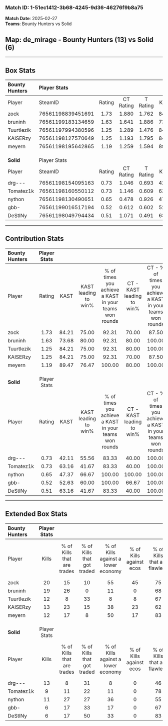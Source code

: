 ### Match ID: 1-51ec1412-3b68-4245-9d36-46276f9b8a75  
**Match Date**: 2025-02-27  
**Teams**: Bounty Hunters vs Solid  

## **Map**: de_mirage - Bounty Hunters (13) vs Solid (6)  
---  

## Box Stats  

| **Bounty Hunters** | Player Stats      |        |           |          |       |       |       |         |        |      |     |
| :- | :- | :-: | :-: | :-: | :-: | :-: | :-: | :-: | :-: | :-: | :-: |
| Player             | SteamID           | Rating | CT Rating | T Rating | KAST  |  ADR  | Kills | Assists | Deaths | K/D  | HS% |
| zock               | 76561198839451691 |  1.73  |   1.880   |  1.762   | 84.21 | 105.2 |  20   |    6    |   8    | 2.50 | 45  |
| bruninh            | 76561199183134659 |  1.63  |   1.641   |  1.886   | 73.68 | 104.7 |  19   |    5    |   7    | 2.71 | 68  |
| Tuurtlezik         | 76561197994380596 |  1.25  |   1.289   |  1.476   | 84.21 | 76.1  |  12   |    7    |   9    | 1.33 | 41  |
| KAISERzy           | 76561198127570649 |  1.25  |   1.193   |  1.795   | 84.21 | 73.4  |  13   |    5    |   10   | 1.30 | 30  |
| meyern             | 76561198195642865 |  1.19  |   1.259   |  1.594   | 89.47 | 66.7  |  12   |    4    |   11   | 1.09 | 58  |
|                    |                   |        |           |          |       |       |       |         |        |      |     |
|                    |                   |        |           |          |       |       |       |         |        |      |     |
|                    |                   |        |           |          |       |       |       |         |        |      |     |
| **Solid**          | Player Stats      |        |           |          |       |       |       |         |        |      |     |
| Player             | SteamID           | Rating | CT Rating | T Rating | KAST  |  ADR  | Kills | Assists | Deaths | K/D  | HS% |
| drg---             | 76561198154095163 |  0.73  |   1.046   |  0.693   | 42.11 | 58.7  |  13   |    1    |   15   | 0.87 | 30  |
| Tomatez1k          | 76561198160550112 |  0.73  |   1.146   |  0.609   | 63.16 | 55.7  |   9   |    2    |   14   | 0.64 | 44  |
| nython             | 76561198130490651 |  0.65  |   0.478   |  0.926   | 47.37 | 58.4  |  11   |    1    |   16   | 0.69 | 63  |
| gbb-               | 76561199016517194 |  0.52  |   0.612   |  0.602   | 52.63 | 53.9  |   6   |    5    |   14   | 0.43 |  0  |
| DeStlNy            | 76561198049794434 |  0.51  |   1.071   |  0.491   | 63.16 | 53.8  |   6   |    4    |   17   | 0.35 | 66  |
---  

## Contribution Stats  

| **Bounty Hunters** | Player Stats |       |                      |                                                        |                           |                                                             |                          |                                                            |
| :- | :-: | :-: | :-: | :-: | :-: | :-: | :-: | :-: |
| Player             |    Rating    | KAST  | KAST leading to win% | % of times you achieve a KAST in your teams won rounds | CT - KAST leading to win% | CT - % of times you achieve a KAST in your teams won rounds | T - KAST leading to win% | T - % of times you achieve a KAST in your teams won rounds |
| zock               |     1.73     | 84.21 |        75.00         |                         92.31                          |           70.00           |                            87.50                            |          83.33           |                           100.00                           |
| bruninh            |     1.63     | 73.68 |        80.00         |                         92.31                          |           80.00           |                           100.00                            |          80.00           |                           80.00                            |
| Tuurtlezik         |     1.25     | 84.21 |        75.00         |                         92.31                          |           80.00           |                           100.00                            |          66.67           |                           80.00                            |
| KAISERzy           |     1.25     | 84.21 |        75.00         |                         92.31                          |           70.00           |                            87.50                            |          83.33           |                           100.00                           |
| meyern             |     1.19     | 89.47 |        76.47         |                         100.00                         |           80.00           |                           100.00                            |          71.43           |                           100.00                           |
|                    |              |       |                      |                                                        |                           |                                                             |                          |                                                            |
|                    |              |       |                      |                                                        |                           |                                                             |                          |                                                            |
|                    |              |       |                      |                                                        |                           |                                                             |                          |                                                            |
| **Solid**          | Player Stats |       |                      |                                                        |                           |                                                             |                          |                                                            |
| Player             |    Rating    | KAST  | KAST leading to win% | % of times you achieve a KAST in your teams won rounds | CT - KAST leading to win% | CT - % of times you achieve a KAST in your teams won rounds | T - KAST leading to win% | T - % of times you achieve a KAST in your teams won rounds |
| drg---             |     0.73     | 42.11 |        55.56         |                         83.33                          |           40.00           |                           100.00                            |          75.00           |                           75.00                            |
| Tomatez1k          |     0.73     | 63.16 |        41.67         |                         83.33                          |           40.00           |                           100.00                            |          42.86           |                           75.00                            |
| nython             |     0.65     | 47.37 |        66.67         |                         100.00                         |          100.00           |                           100.00                            |          57.14           |                           100.00                           |
| gbb-               |     0.52     | 52.63 |        60.00         |                         100.00                         |           66.67           |                           100.00                            |          57.14           |                           100.00                           |
| DeStlNy            |     0.51     | 63.16 |        41.67         |                         83.33                          |           40.00           |                           100.00                            |          42.86           |                           75.00                            |
---  

## Extended Box Stats  

| **Bounty Hunters** | Player Stats |                            |                            |                                    |                         |                              |                                 |        |                             |                                     |                          |                               |                            |
| :- | :-: | :-: | :-: | :-: | :-: | :-: | :-: | :-: | :-: | :-: | :-: | :-: | :-: |
| Player             |    Kills     | % of Kills that are trades | % of Kills that got traded | % of Kills against a lower economy | % of Kills against ecos | % of Kills that are flawless | % of Kills that are close duels | Deaths | % of Deaths that get traded | % of Deaths against a lower economy | % of Deaths against ecos | % of Deaths that are flawless | % of Deaths that are close |
| zock               |      20      |             15             |             10             |                 55                 |           45            |              75              |               10                |   8    |             25              |                 13                  |            13            |              50               |             25             |
| bruninh            |      19      |             26             |             0              |                 11                 |            0            |              68              |                5                |   7    |             14              |                 14                  |            14            |              57               |             43             |
| Tuurtlezik         |      12      |             8              |             33             |                 8                  |            8            |              67              |                8                |   9    |             22              |                 22                  |            11            |              56               |             22             |
| KAISERzy           |      13      |             23             |             15             |                 38                 |           23            |              62              |               15                |   10   |             40              |                 30                  |            20            |              80               |             30             |
| meyern             |      12      |             17             |             8              |                 50                 |           17            |              83              |                8                |   11   |             45              |                  0                  |            0             |              55               |             9              |
|                    |              |                            |                            |                                    |                         |                              |                                 |        |                             |                                     |                          |                               |                            |
|                    |              |                            |                            |                                    |                         |                              |                                 |        |                             |                                     |                          |                               |                            |
|                    |              |                            |                            |                                    |                         |                              |                                 |        |                             |                                     |                          |                               |                            |
| **Solid**          | Player Stats |                            |                            |                                    |                         |                              |                                 |        |                             |                                     |                          |                               |                            |
| Player             |    Kills     | % of Kills that are trades | % of Kills that got traded | % of Kills against a lower economy | % of Kills against ecos | % of Kills that are flawless | % of Kills that are close duels | Deaths | % of Deaths that get traded | % of Deaths against a lower economy | % of Deaths against ecos | % of Deaths that are flawless | % of Deaths that are close |
| drg---             |      13      |             8              |             31             |                 8                  |            0            |              46              |               23                |   15   |              0              |                 13                  |            0             |              67               |             7              |
| Tomatez1k          |      9       |             11             |             22             |                 11                 |            0            |              78              |               33                |   14   |              7              |                 14                  |            0             |              93               |             7              |
| nython             |      11      |             27             |             27             |                 36                 |            0            |              55              |               27                |   16   |             13              |                  6                  |            0             |              81               |             6              |
| gbb-               |      6       |             17             |             33             |                 17                 |            0            |              67              |               17                |   14   |              7              |                 14                  |            0             |              64               |             7              |
| DeStlNy            |      6       |             17             |             50             |                 33                 |            0            |              83              |               17                |   17   |             29              |                  6                  |            0             |              59               |             18             |
